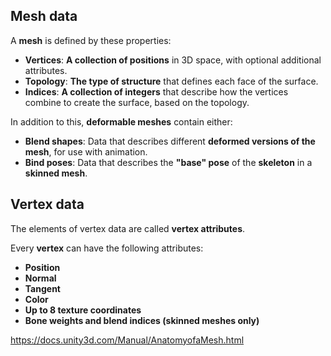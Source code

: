 ## Mesh data

A **mesh** is defined by these properties:

- **Vertices**: **A collection of positions** in 3D space, with optional additional attributes.
- **Topology**: **The type of structure** that defines each face of the surface.
- **Indices**: **A collection of integers** that describe how the vertices combine to create the surface, based on the topology.


In addition to this, **deformable meshes** contain either:

- **Blend shapes**: Data that describes different **deformed versions of the mesh**, for use with animation.
- **Bind poses**: Data that describes the **"base" pose** of the **skeleton** in a **skinned mesh**.


## Vertex data
The elements of vertex data are called **vertex attributes**.

Every **vertex** can have the following attributes:

- **Position**
- **Normal**
- **Tangent**
- **Color**
- **Up to 8 texture coordinates**
- **Bone weights and blend indices (skinned meshes only)**













https://docs.unity3d.com/Manual/AnatomyofaMesh.html




